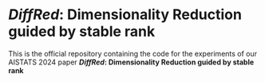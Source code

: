 # <i>DiffRed</i>: Dimensionality Reduction guided by stable rank

This is the official repository containing the code for the experiments of our AISTATS 2024 paper <b><i>DiffRed</i>: Dimensionality Reduction guided by stable rank</b> 
<!-- This repo contains the python package for DiffRed implmentation as well as the code for all the experiments in the paper. 

### <b>To use the package:</b>
1. Create a conda environment: <br>
`conda create -n <env_name>`

2. Install the required libraries from requirements.txt:<br>
`pip install -r requirements.txt`

3. Import the DiffRed package and start using it!<br>
`from DiffRed import DiffRed`

An example of how to use the package is in the `example.ipynb` file. 

<b>NOTE:</b> When you want to fit and transform on the same dataset, it is advisable to use the `DiffRed.fit_transform()` method and the `DiffRed.fit()` and the `DiffRed.transform()` methods should seperately be used only when you are fitting one dataset and transforming on another. If you use `DiffRed.fit()` and `DiffRed.transform()` seperately on the same dataset, you would get the correct metric values, however the attributes of the DiffRed object will be stored under different names than while using `DiffRed.fit_transform()` (usually the same name but with a 'trans_' prefix). -->